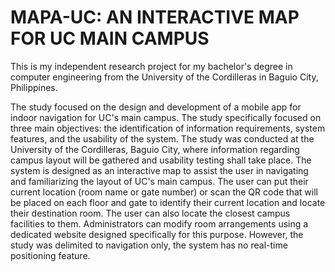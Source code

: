 # MAPA-UC: AN INTERACTIVE MAP FOR UC MAIN CAMPUS

This is my independent research project for my bachelor's degree in computer engineering from the University of the Cordilleras in Baguio City, Philippines.

The study focused on the design and development of a mobile app for indoor navigation for UC's main campus. The study specifically focused on three main objectives: the identification of information requirements, system features, and the usability of the system. The study was conducted at the University of the Cordilleras, Baguio City, where information regarding campus layout will be gathered and usability testing shall take place. The system is designed as an interactive map to assist the user in navigating and familiarizing the layout of UC's main campus. The user can put their current location (room name or gate number) or scan the QR code that will be placed on each floor and gate to identify their current location and locate their destination room. The user can also locate the closest campus facilities to them. Administrators can modify room arrangements using a dedicated website designed specifically for this purpose.
However, the study was delimited to navigation only, the system has no real-time positioning feature.  


